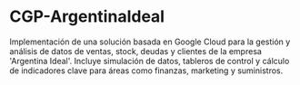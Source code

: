 # CGP-ArgentinaIdeal
Implementación de una solución basada en Google Cloud para la gestión y análisis de datos de ventas, stock, deudas y clientes de la empresa 'Argentina Ideal'. Incluye simulación de datos, tableros de control y cálculo de indicadores clave para áreas como finanzas, marketing y suministros.
